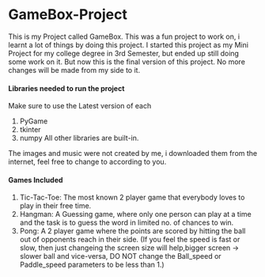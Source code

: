 # GameBox-Project

This is my Project called GameBox. This was a fun project to work on, i learnt a lot of things by doing this project.
I started this project as my Mini Project for my college degree in 3rd Semester, but ended up still doing some work on it. But now this is the final version of this project. No more changes will be made from my side to it.

#### Libraries needed to run the project
Make sure to use the Latest version of each
1. PyGame
2. tkinter
3. numpy
All other libraries are built-in.

The images and music were not created by me, i downloaded them from the internet, feel free to change to according to you.

#### Games Included
1. Tic-Tac-Toe: The most known 2 player game that everybody loves to play in their free time.
2. Hangman: A Guessing game, where only one person can play at a time and the task is to guess the word in limited no. of chances to win.
3. Pong: A 2 player game where the points are scored by hitting the ball out of opponents reach in their side. (If you feel the speed is fast or slow, then just changeing the screen size will help,bigger screen -> slower ball and vice-versa, DO NOT change the Ball_speed or Paddle_speed parameters to be less than 1.)
